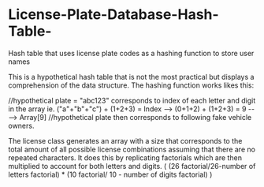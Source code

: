 # License-Plate-Database-Hash-Table-
Hash table that uses license plate codes as a hashing function to store user names


This is a hypothetical hash table that is not the most practical but displays a comprehension of the data structure. The hashing function works likes this: 

//hypothetical plate = "abc123" corresponds to index of each letter and digit in the array  ie. ("a"+"b"+"c") + (1+2+3) = Index --> (0+1+2) + (1+2+3) = 9 ----> Array[9]
//hypothetical plate then corresponds to following fake vehicle owners.

The license class generates an array with a size that corresponds to the total amount of all possible license combinations assuming that there are no repeated characters. It does this by replicating factorials which are then multiplied to account for both letters and digits.
( (26 factorial/26-number of letters factorial) * (10 factorial/ 10 - number of digits factorial) )
